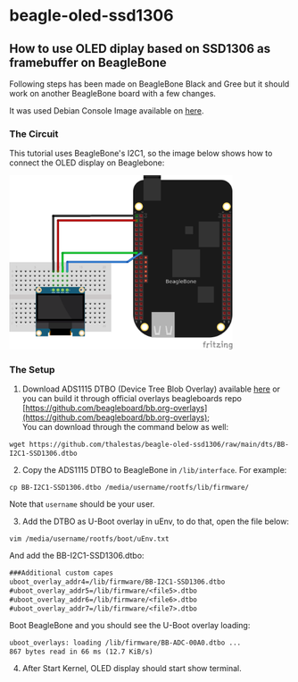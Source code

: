# beagle-oled-ssd1306

## How to use OLED diplay based on SSD1306 as framebuffer on BeagleBone

Following steps has been made on BeagleBone Black and Gree but it should work on another BeagleBone board with a few changes. 

It was used Debian Console Image available on [here](https://beagleboard.org/latest-images).

### The Circuit
This tutorial uses BeagleBone's I2C1, so the image below shows how to connect the OLED display on Beaglebone:  

<img src="https://raw.githubusercontent.com/thalestas/beagle-oled-ssd1306/main/img/bb_circuit.png" width="400">

### The Setup
1. Download ADS1115 DTBO (Device Tree Blob Overlay) available [here](dts/) or you can build it through official overlays beagleboards repo [https://github.com/beagleboard/bb.org-overlays](https://github.com/beagleboard/bb.org-overlays);  
You can download through the command below as well:
```
wget https://github.com/thalestas/beagle-oled-ssd1306/raw/main/dts/BB-I2C1-SSD1306.dtbo 
```

2. Copy the ADS1115 DTBO to BeagleBone in ```/lib/interface```. For example:
```
cp BB-I2C1-SSD1306.dtbo /media/username/rootfs/lib/firmware/
```
Note that ```username``` should be your user.

3. Add the DTBO as U-Boot overlay in uEnv, to do that, open the file below:
```
vim /media/username/rootfs/boot/uEnv.txt
```

And add the BB-I2C1-SSD1306.dtbo:
```
###Additional custom capes
uboot_overlay_addr4=/lib/firmware/BB-I2C1-SSD1306.dtbo
#uboot_overlay_addr5=/lib/firmware/<file5>.dtbo
#uboot_overlay_addr6=/lib/firmware/<file6>.dtbo
#uboot_overlay_addr7=/lib/firmware/<file7>.dtbo
```

Boot BeagleBone and you should see the U-Boot overlay loading:
```
uboot_overlays: loading /lib/firmware/BB-ADC-00A0.dtbo ...
867 bytes read in 66 ms (12.7 KiB/s)
```
4. After Start Kernel, OLED display should start show terminal.
